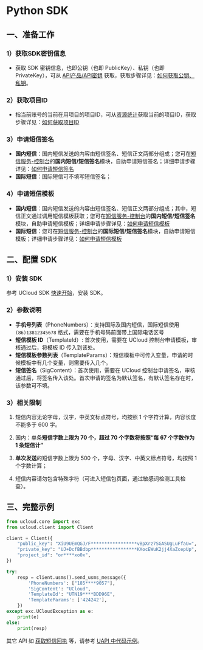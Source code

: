 # Python SDK

## 一、准备工作

### 1）获取SDK密钥信息

  - 获取 SDK 密钥信息，也即公钥（也即 PublicKey）、私钥（也即
    PrivateKey），可从 [API产品/API密钥](https://console.ucloud.cn/uapi/apikey) 获取，获取步骤详见：[如何获取公钥、私钥](usms/faq/1109)。

### 2）获取项目ID

  - 指当前账号的当前在用项目的项目ID，可从[资源统计](https://console.ucloud.cn/dashboard)获取当前的项目ID，获取步骤详见：[如何获取项目ID](usms/faq/1109)

### 3）申请短信签名

  - **国内短信**：国内短信发送的内容由短信签名、短信正文两部分组成；您可在[短信服务-控制台](https://console.ucloud.cn/usms)的**国内短信/短信签名**模块，自助申请短信签名；详细申请步骤详见：[如何申请短信签名](usms/guide/5003/303)
  - **国际短信**：国际短信可不填写短信签名；

### 4）申请短信模板

  - **国内短信**：国内短信发送的内容由短信签名、短信正文两部分组成；其中，短信正文通过调用短信模板获取；您可在[短信服务-控制台](https://console.ucloud.cn/usms)的**国内短信/短信签名**模块，自助申请短信模板；详细申请步骤详见：[如何申请短信模板](usms/guide/5003/305)
  - **国际短信**：您可在[短信服务-控制台](https://console.ucloud.cn/usms)的**国际短信/短信签名**模块，自助申请短信模板；详细申请步骤详见：[如何申请短信模板](usms/guide/5005/505#二、自助申请短信模板)

## 二、配置 SDK

### 1）安装 SDK

参考 UCloud SDK [快速开始](https://docs.ucloud.cn/opensdk-python/quickstart)，安装 SDK。

### 2）参数说明

  - **手机号列表**（PhoneNumbers）：支持国际及国内短信，国际短信使用 `(86)13812345678` 格式，需要在手机号码前面带上国际电话区号
  - **短信模板 ID**（TemplateId）: 首次使用，需要在 UCloud 控制台申请模板，审核通过后，将模板 ID 传入到该处。
  - **短信模板参数列表**（TemplateParams）：短信模板中可传入变量，申请的时候模板中有几个变量，则需要传入几个。
  - **短信签名**（SigContent）：首次使用，需要在 UCloud 控制台申请签名，审核通过后，将签名传入该处。首次申请的签名为默认签名，有默认签名存在时，该参数可不填。

### 3）相关限制

1. 短信内容无论字母，汉字，中英文标点符号，均按照 1 个字符计算，内容长度不能多于 600 字。

2. 国内：单条**短信字数上限为 70 个，超过 70 个字数将按照“每 67 个字数作为 1 条短信计”**

3. **单次发送**的短信字数上限为 500 个，字母、汉字、中英文标点符号，均按照 1 个字数计算；

4. 短信内容请勿包含特殊字符（可进入短信包页面，通过敏感词检测工具检查）。

## 三、完整示例

```python
from ucloud.core import exc
from ucloud.client import Client

client = Client({
    "public_key": "XiU9UEmQGJ/F*****************vBpXrz7SGASUgLuFfaU=",
    "private_key": "UJ+DcfBBdbp*****************KXocEWuK2jj4XaZcepUp",
    "project_id": "or****xo0x",
})

try:
    resp = client.usms().send_usms_message({
        'PhoneNumbers': ["185****9057"],
        'SigContent': "UCloud",
        'TemplateId': "UTN19****BDD96E",
        'TemplateParams': ['424242'],
    })
except exc.UCloudException as e:
    print(e)
else:
    print(resp)
```

其它 API 如 [获取短信回执](https://docs.ucloud.cn/api/usms-api/get_usms_send_receipt) 等，请参考 [UAPI 中代码示例](https://console.ucloud.cn/uapi/detail?id=GetUSMSSendReceipt)。
